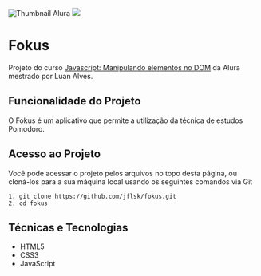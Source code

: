 ![Thumbnail Alura](https://github.com/jflsk/Fokus/assets/30251616/7eab0b0e-9cb1-415d-96e1-f621c7b554f3)
![](https://img.shields.io/github/license/alura-cursos/android-com-kotlin-personalizando-ui)

# Fokus

Projeto do curso <a href="https://cursos.alura.com.br/course/javascript-manipulando-elementos-dom">Javascript: Manipulando elementos no DOM</a> da Alura mestrado por Luan Alves.

## Funcionalidade do Projeto

O Fokus é um aplicativo que permite a utilização da técnica de estudos Pomodoro.

## Acesso ao Projeto

Você pode acessar o projeto pelos arquivos no topo desta página, ou cloná-los para a sua máquina local usando os seguintes comandos via Git

```
1. git clone https://github.com/jflsk/fokus.git
2. cd fokus
```

## Técnicas e Tecnologias

* HTML5
* CSS3
* JavaScript
